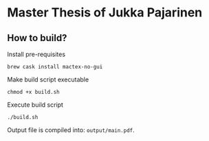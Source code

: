 # Master Thesis of Jukka Pajarinen

## How to build?

Install pre-requisites
```
brew cask install mactex-no-gui
```

Make build script executable
```
chmod +x build.sh
```

Execute build script
```
./build.sh
```

Output file is compiled into: `output/main.pdf`.